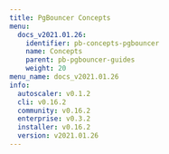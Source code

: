 ```yaml
---
title: PgBouncer Concepts
menu:
  docs_v2021.01.26:
    identifier: pb-concepts-pgbouncer
    name: Concepts
    parent: pb-pgbouncer-guides
    weight: 20
menu_name: docs_v2021.01.26
info:
  autoscaler: v0.1.2
  cli: v0.16.2
  community: v0.16.2
  enterprise: v0.3.2
  installer: v0.16.2
  version: v2021.01.26
---
```


